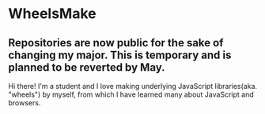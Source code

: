 # WheelsMake

## Repositories are now public for the sake of changing my major. This is temporary and is planned to be reverted by May.

Hi there! I'm a student and I love making underlying JavaScript libraries(aka. "wheels") by myself, from which I have learned many about JavaScript and browsers.
